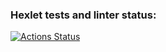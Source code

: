 ### Hexlet tests and linter status:
[![Actions Status](https://github.com/IonatanMocan/frontend-project-lvl2/workflows/hexlet-check/badge.svg)](https://github.com/IonatanMocan/frontend-project-lvl2/actions)